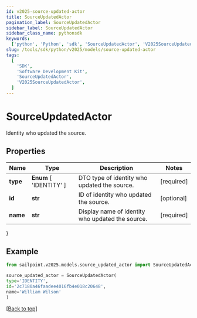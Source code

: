 ```yaml
---
id: v2025-source-updated-actor
title: SourceUpdatedActor
pagination_label: SourceUpdatedActor
sidebar_label: SourceUpdatedActor
sidebar_class_name: pythonsdk
keywords:
  ['python', 'Python', 'sdk', 'SourceUpdatedActor', 'V2025SourceUpdatedActor']
slug: /tools/sdk/python/v2025/models/source-updated-actor
tags:
  [
    'SDK',
    'Software Development Kit',
    'SourceUpdatedActor',
    'V2025SourceUpdatedActor',
  ]
---
```


# SourceUpdatedActor

Identity who updated the source.

## Properties

| Name | Type | Description | Notes |
| --- | --- | --- | --- |
| **type** | **Enum** [ 'IDENTITY' ] | DTO type of identity who updated the source. | [required] |
| **id** | **str** | ID of identity who updated the source. | [optional] |
| **name** | **str** | Display name of identity who updated the source. | [required] |

}

## Example

```python
from sailpoint.v2025.models.source_updated_actor import SourceUpdatedActor

source_updated_actor = SourceUpdatedActor(
type='IDENTITY',
id='2c7180a46faadee4016fb4e018c20648',
name='William Wilson'
)

```

[[Back to top]](#)
